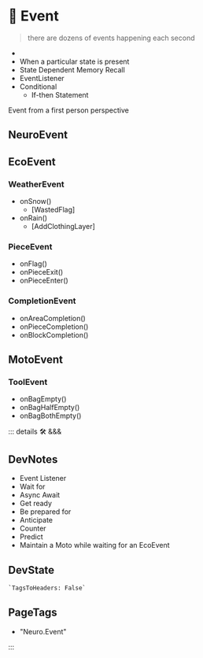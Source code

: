
# 💜 <neuro>Event</neuro>

> there are dozens of events happening each second

<!-- ![Dashboard](/dev/Dashboard.png) -->

-
- When a particular state is present
- State Dependent Memory Recall
- EventListener
- Conditional
    - If-then Statement

Event from a first person perspective

## NeuroEvent

## EcoEvent

### WeatherEvent

- onSnow()
    - [WastedFlag]
- onRain()
    - [AddClothingLayer]

### PieceEvent

- onFlag()
- onPieceExit()
- onPieceEnter()

### CompletionEvent

- onAreaCompletion()
- onPieceCompletion()
- onBlockCompletion()

## MotoEvent

### ToolEvent

- onBagEmpty()
- onBagHalfEmpty()
- onBagBothEmpty()

::: details 🛠 <dev>&&&</dev>

## DevNotes

- Event Listener
- Wait for
- Async Await
- Get ready
- Be prepared for
- Anticipate
- Counter
- Predict
- Maintain a Moto while waiting for an EcoEvent

## DevState

```py
`TagsToHeaders: False`
```

<h2>PageTags</h2>

- "Neuro.Event"

:::
